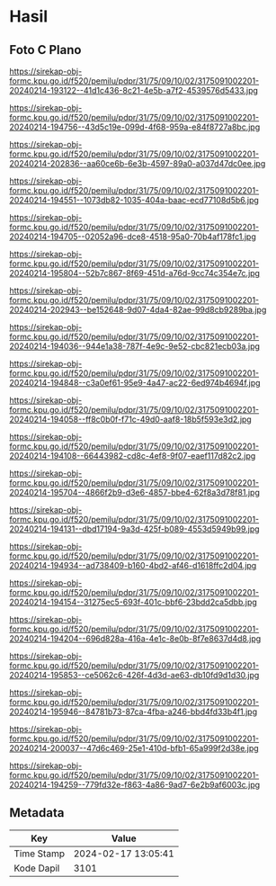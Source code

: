 # Hasil

## Foto C Plano

https://sirekap-obj-formc.kpu.go.id/f520/pemilu/pdpr/31/75/09/10/02/3175091002201-20240214-193122--41d1c436-8c21-4e5b-a7f2-4539576d5433.jpg

https://sirekap-obj-formc.kpu.go.id/f520/pemilu/pdpr/31/75/09/10/02/3175091002201-20240214-194756--43d5c19e-099d-4f68-959a-e84f8727a8bc.jpg

https://sirekap-obj-formc.kpu.go.id/f520/pemilu/pdpr/31/75/09/10/02/3175091002201-20240214-202836--aa60ce6b-6e3b-4597-89a0-a037d47dc0ee.jpg

https://sirekap-obj-formc.kpu.go.id/f520/pemilu/pdpr/31/75/09/10/02/3175091002201-20240214-194551--1073db82-1035-404a-baac-ecd77108d5b6.jpg

https://sirekap-obj-formc.kpu.go.id/f520/pemilu/pdpr/31/75/09/10/02/3175091002201-20240214-194705--02052a96-dce8-4518-95a0-70b4af178fc1.jpg

https://sirekap-obj-formc.kpu.go.id/f520/pemilu/pdpr/31/75/09/10/02/3175091002201-20240214-195804--52b7c867-8f69-451d-a76d-9cc74c354e7c.jpg

https://sirekap-obj-formc.kpu.go.id/f520/pemilu/pdpr/31/75/09/10/02/3175091002201-20240214-202943--be152648-9d07-4da4-82ae-99d8cb9289ba.jpg

https://sirekap-obj-formc.kpu.go.id/f520/pemilu/pdpr/31/75/09/10/02/3175091002201-20240214-194036--944e1a38-787f-4e9c-9e52-cbc821ecb03a.jpg

https://sirekap-obj-formc.kpu.go.id/f520/pemilu/pdpr/31/75/09/10/02/3175091002201-20240214-194848--c3a0ef61-95e9-4a47-ac22-6ed974b4694f.jpg

https://sirekap-obj-formc.kpu.go.id/f520/pemilu/pdpr/31/75/09/10/02/3175091002201-20240214-194058--ff8c0b0f-f71c-49d0-aaf8-18b5f593e3d2.jpg

https://sirekap-obj-formc.kpu.go.id/f520/pemilu/pdpr/31/75/09/10/02/3175091002201-20240214-194108--66443982-cd8c-4ef8-9f07-eaef117d82c2.jpg

https://sirekap-obj-formc.kpu.go.id/f520/pemilu/pdpr/31/75/09/10/02/3175091002201-20240214-195704--4866f2b9-d3e6-4857-bbe4-62f8a3d78f81.jpg

https://sirekap-obj-formc.kpu.go.id/f520/pemilu/pdpr/31/75/09/10/02/3175091002201-20240214-194131--dbd17194-9a3d-425f-b089-4553d5949b99.jpg

https://sirekap-obj-formc.kpu.go.id/f520/pemilu/pdpr/31/75/09/10/02/3175091002201-20240214-194934--ad738409-b160-4bd2-af46-d1618ffc2d04.jpg

https://sirekap-obj-formc.kpu.go.id/f520/pemilu/pdpr/31/75/09/10/02/3175091002201-20240214-194154--31275ec5-693f-401c-bbf6-23bdd2ca5dbb.jpg

https://sirekap-obj-formc.kpu.go.id/f520/pemilu/pdpr/31/75/09/10/02/3175091002201-20240214-194204--696d828a-416a-4e1c-8e0b-8f7e8637d4d8.jpg

https://sirekap-obj-formc.kpu.go.id/f520/pemilu/pdpr/31/75/09/10/02/3175091002201-20240214-195853--ce5062c6-426f-4d3d-ae63-db10fd9d1d30.jpg

https://sirekap-obj-formc.kpu.go.id/f520/pemilu/pdpr/31/75/09/10/02/3175091002201-20240214-195946--84781b73-87ca-4fba-a246-bbd4fd33b4f1.jpg

https://sirekap-obj-formc.kpu.go.id/f520/pemilu/pdpr/31/75/09/10/02/3175091002201-20240214-200037--47d6c469-25e1-410d-bfb1-65a999f2d38e.jpg

https://sirekap-obj-formc.kpu.go.id/f520/pemilu/pdpr/31/75/09/10/02/3175091002201-20240214-194259--779fd32e-f863-4a86-9ad7-6e2b9af6003c.jpg


## Metadata

| Key        | Value               |
| ---------- | ------------------- |
| Time Stamp | 2024-02-17 13:05:41 |
| Kode Dapil | 3101                |




